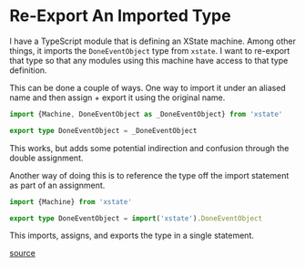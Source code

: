 # Re-Export An Imported Type

I have a TypeScript module that is defining an XState machine. Among other
things, it imports the `DoneEventObject` type from `xstate`. I want to
re-export that type so that any modules using this machine have access to that
type definition.

This can be done a couple of ways. One way to import it under an aliased name
and then assign + export it using the original name.

```typescript
import {Machine, DoneEventObject as _DoneEventObject} from 'xstate'

export type DoneEventObject = _DoneEventObject
```

This works, but adds some potential indirection and confusion through the
double assignment.

Another way of doing this is to reference the type off the import statement as
part of an assignment.

```typescript
import {Machine} from 'xstate'

export type DoneEventObject = import('xstate').DoneEventObject
```

This imports, assigns, and exports the type in a single statement.

[source](https://github.com/microsoft/TypeScript/issues/28481#issuecomment-552938424)
